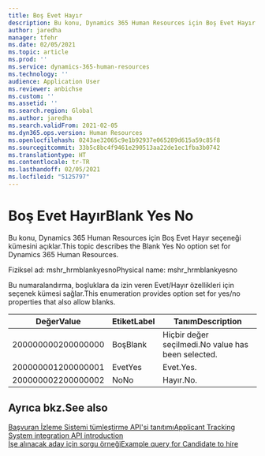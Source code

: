 ```yaml
---
title: Boş Evet Hayır
description: Bu konu, Dynamics 365 Human Resources için Boş Evet Hayır seçeneği kümesini açıklar.
author: jaredha
manager: tfehr
ms.date: 02/05/2021
ms.topic: article
ms.prod: ''
ms.service: dynamics-365-human-resources
ms.technology: ''
audience: Application User
ms.reviewer: anbichse
ms.custom: ''
ms.assetid: ''
ms.search.region: Global
ms.author: jaredha
ms.search.validFrom: 2021-02-05
ms.dyn365.ops.version: Human Resources
ms.openlocfilehash: 0243ae32065c9e1b92937e065289d615a59c85f8
ms.sourcegitcommit: 33b5c8bc4f9461e290513aa22de1ec1fba3b0742
ms.translationtype: HT
ms.contentlocale: tr-TR
ms.lasthandoff: 02/05/2021
ms.locfileid: "5125797"
---
```

# <a name="blank-yes-no"></a><span data-ttu-id="5832e-103">Boş Evet Hayır</span><span class="sxs-lookup"><span data-stu-id="5832e-103">Blank Yes No</span></span>

<span data-ttu-id="5832e-104">Bu konu, Dynamics 365 Human Resources için Boş Evet Hayır seçeneği kümesini açıklar.</span><span class="sxs-lookup"><span data-stu-id="5832e-104">This topic describes the Blank Yes No option set for Dynamics 365 Human Resources.</span></span>

<span data-ttu-id="5832e-105">Fiziksel ad: mshr_hrmblankyesno</span><span class="sxs-lookup"><span data-stu-id="5832e-105">Physical name: mshr_hrmblankyesno</span></span>

<span data-ttu-id="5832e-106">Bu numaralandırma, boşluklara da izin veren Evet/Hayır özellikleri için seçenek kümesi sağlar.</span><span class="sxs-lookup"><span data-stu-id="5832e-106">This enumeration provides option set for yes/no properties that also allow blanks.</span></span>

| <span data-ttu-id="5832e-107">Değer</span><span class="sxs-lookup"><span data-stu-id="5832e-107">Value</span></span> | <span data-ttu-id="5832e-108">Etiket</span><span class="sxs-lookup"><span data-stu-id="5832e-108">Label</span></span> | <span data-ttu-id="5832e-109">Tanım</span><span class="sxs-lookup"><span data-stu-id="5832e-109">Description</span></span> |
| --- | --- | --- |
| <span data-ttu-id="5832e-110">200000000</span><span class="sxs-lookup"><span data-stu-id="5832e-110">200000000</span></span> | <span data-ttu-id="5832e-111">Boş</span><span class="sxs-lookup"><span data-stu-id="5832e-111">Blank</span></span> | <span data-ttu-id="5832e-112">Hiçbir değer seçilmedi.</span><span class="sxs-lookup"><span data-stu-id="5832e-112">No value has been selected.</span></span> |
| <span data-ttu-id="5832e-113">200000001</span><span class="sxs-lookup"><span data-stu-id="5832e-113">200000001</span></span> | <span data-ttu-id="5832e-114">Evet</span><span class="sxs-lookup"><span data-stu-id="5832e-114">Yes</span></span> | <span data-ttu-id="5832e-115">Evet.</span><span class="sxs-lookup"><span data-stu-id="5832e-115">Yes.</span></span> |
| <span data-ttu-id="5832e-116">200000002</span><span class="sxs-lookup"><span data-stu-id="5832e-116">200000002</span></span> | <span data-ttu-id="5832e-117">No</span><span class="sxs-lookup"><span data-stu-id="5832e-117">No</span></span> | <span data-ttu-id="5832e-118">Hayır.</span><span class="sxs-lookup"><span data-stu-id="5832e-118">No.</span></span> |

## <a name="see-also"></a><span data-ttu-id="5832e-119">Ayrıca bkz.</span><span class="sxs-lookup"><span data-stu-id="5832e-119">See also</span></span>

[<span data-ttu-id="5832e-120">Başvuran İzleme Sistemi tümleştirme API'si tanıtımı</span><span class="sxs-lookup"><span data-stu-id="5832e-120">Applicant Tracking System integration API introduction</span></span>](hr-admin-integration-ats-api-introduction.md)<br>
[<span data-ttu-id="5832e-121">İşe alınacak aday için sorgu örneği</span><span class="sxs-lookup"><span data-stu-id="5832e-121">Example query for Candidate to hire</span></span>](hr-admin-integration-ats-api-candidate-to-hire-example-query.md)
